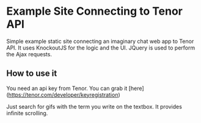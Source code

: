 # Example Site Connecting to Tenor API #

Simple example static site connecting an imaginary chat web app to Tenor API. It uses KnockoutJS for the logic and the UI. JQuery is used to perform the Ajax requests.


## How to use it ##

You need an api key from Tenor. You can grab it [here] (https://tenor.com/developer/keyregistration)

Just search for gifs with the term you write on the textbox.
It provides infinite scrolling.
